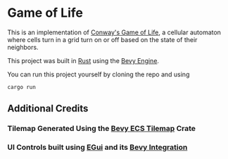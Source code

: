 # Game of Life

This is an implementation of [Conway's Game of Life](https://en.wikipedia.org/wiki/Conway's_Game_of_Life), a cellular automaton where cells turn in a grid turn on or off based on the state of their neighbors.

This project was built in [Rust](https://www.rust-lang.org/) using the [Bevy Engine](https://github.com/bevyengine/bevy).

You can run this project yourself by cloning the repo and using
```
cargo run
```

## Additional Credits

### Tilemap Generated Using the [Bevy ECS Tilemap](https://github.com/StarArawn/bevy_ecs_tilemap) Crate

### UI Controls built using [EGui](https://github.com/emilk/egui) and its [Bevy Integration](https://github.com/mvlabat/bevy_egui)